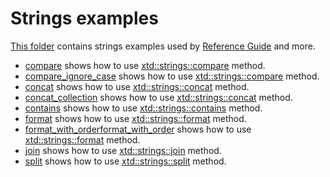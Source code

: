 # Strings examples

[This folder](.) contains strings examples used by [Reference Guide](https://codedocs.xyz/gammasoft71/xtd/) and more.

* [compare](compare/README.md) shows how to use [xtd::strings::compare](../../../src/xtd.core/include/xtd/strings.h) method.
* [compare_ignore_case](compare_ignore_case/README.md) shows how to use [xtd::strings::compare](../../../src/xtd.core/include/xtd/strings.h) method.
* [concat](concat/README.md) shows how to use [xtd::strings::concat](../../../src/xtd.core/include/xtd/strings.h) method.
* [concat_collection](concat_collection/README.md) shows how to use [xtd::strings::concat](../../../src/xtd.core/include/xtd/strings.h) method.
* [contains](contains/README.md) shows how to use [xtd::strings::contains](../../../src/xtd.core/include/xtd/strings.h) method.
* [format](format/README.md) shows how to use [xtd::strings::format](../../../src/xtd.core/include/xtd/strings.h) method.
* [format_with_orderformat_with_order](format_with_order/README.md) shows how to use [xtd::strings::format](../../../src/xtd.core/include/xtd/strings.h) method.
* [join](join/README.md) shows how to use [xtd::strings::join](../../../src/xtd.core/include/xtd/strings.h) method.
* [split](split/README.md) shows how to use [xtd::strings::split](../../../src/xtd.core/include/xtd/strings.h) method.

